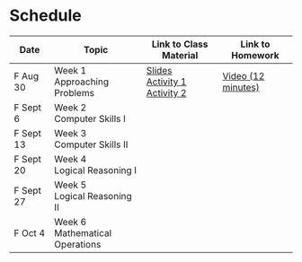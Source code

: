 # Schedule

| Date | Topic | Link to Class Material | Link to Homework |
|------|-------|------------------------|------------------|
| F Aug 30 | Week 1 </br> Approaching Problems|[Slides](./Week1-ApproachingProblems/) </br> [Activity 1]() </br> [Activity 2]()|[Video (12 minutes)](https://docs.google.com/presentation/d/106-7jqreOpa_cDKEp-1g5BMoANwMnRBejTjEIE6qxOM/preview?rm=minimal&slide=2)||
| F Sept 6 | Week 2 </br>  Computer Skills I |||
| F Sept 13 | Week 3 </br>  Computer Skills II |||
| F Sept 20 | Week 4 </br>  Logical Reasoning I |||
| F Sept 27 | Week 5 </br>  Logical Reasoning II |||
| F Oct 4 | Week 6 </br>  Mathematical Operations |||
